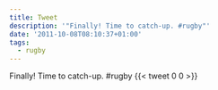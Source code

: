 ```yaml
---
title: Tweet
description: '"Finally! Time to catch-up. #rugby"'
date: '2011-10-08T08:10:37+01:00'
tags:
  - rugby
---
```

Finally! Time to catch-up. #rugby
      {{< tweet 0 0 >}}
    
